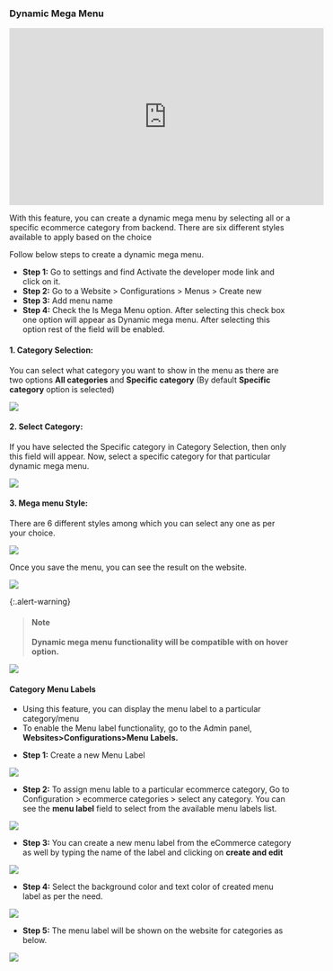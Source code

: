 
### Dynamic Mega Menu

<iframe width="560" height="315" src="https://www.youtube.com/embed/9tcrpQMkalY" title="YouTube video player" frameborder="0" allow="accelerometer; autoplay; clipboard-write; encrypted-media; gyroscope; picture-in-picture" allowfullscreen></iframe>

With this feature, you can create a dynamic mega menu by selecting all or a specific ecommerce category from backend. There are six different styles available to apply based on the choice


Follow below steps to create a dynamic mega menu.


* **Step 1:** Go to settings and find Activate the developer mode link and click on it.
* **Step 2:** Go to a Website > Configurations > Menus > Create new
* **Step 3:** Add menu name
* **Step 4:** Check the Is Mega Menu option. After selecting this check box one option will appear as Dynamic mega menu. After selecting this option rest of the field will be enabled.

#### 1. Category Selection:
You can select what category you want to show in the menu as there are two options **All categories** and **Specific category** (By default **Specific category** option is selected)


![](./images/dmm1.png)

#### 2. Select Category:
If you have selected the Specific category in Category Selection, then only this field will appear.	Now, select a specific category for that particular dynamic mega menu.

![](./images/dmm2.png)


#### 3. Mega menu Style:
There are 6 different styles among which you can select any one as per your choice. 

![](./images/dmm3.png)

Once you save the menu, you can see the result on the website.

![](./images/dmm4.png)

{:.alert-warning}
>#### Note
> **Dynamic mega menu functionality will be compatible with on hover option.**
>

![](./images/dmm5.png)

#### Category Menu Labels

 - Using this feature, you can display the menu label to a particular category/menu 
 - To enable the Menu label functionality, go to the Admin panel, **Websites>Configurations>Menu Labels.**

* **Step 1:** Create a new Menu Label

![](./images/dmm6.png)

* **Step 2:** To assign menu lable to a particular ecommerce category, Go to Configuration > ecommerce categories > select any category. You can see the **menu label** field to select from the available menu labels list. 

![](./images/dmm7.png)

* **Step 3:** You can create a new menu label from the eCommerce category as well by typing the name of the label and clicking on **create and edit** 

![](./images/dmm8.png)

* **Step 4:** Select the background color and text color of created menu label as per the need.

![](./images/dmm9.png)

* **Step 5:** The menu label will be shown on the website for categories as below. 

![](./images/dmm10.png)